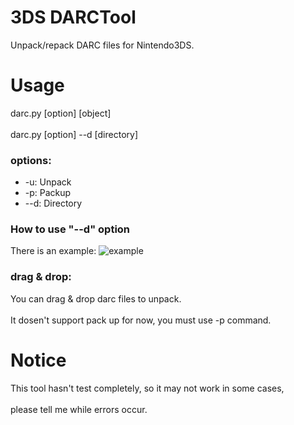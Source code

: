 # 3DS DARCTool
Unpack/repack DARC files for Nintendo3DS.

# Usage
darc.py [option] [object]</br>  
darc.py [option] --d [directory]
### options:
* -u: Unpack</br>  
* -p: Packup</br>  
* --d: Directory</br>

### How to use "--d" option
There is an example:
![example](http://imglf1.ph.126.net/AmNtRyKlwlwB6SGC60Y-HA==/2198601043187989225.jpg)

### drag & drop:</br>
You can drag & drop darc files to unpack. </br>  
It dosen't support pack up for now, you must use -p command.

# Notice
This tool hasn't test completely, so it may not work in some cases,</br>  
please tell me while errors occur.
